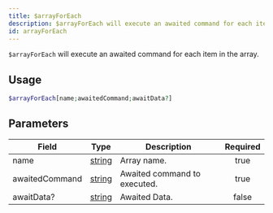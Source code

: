 ```yaml
---
title: $arrayForEach
description: $arrayForEach will execute an awaited command for each item in the array.
id: arrayForEach
---
```


`$arrayForEach` will execute an awaited command for each item in the array.

## Usage

```php
$arrayForEach[name;awaitedCommand;awaitData?]
```

## Parameters

| Field          | Type                                                                                              | Description                  | Required |
| -------------- | ------------------------------------------------------------------------------------------------- | ---------------------------- | :------: |
| name           | [string](https://developer.mozilla.org/en-US/docs/Web/JavaScript/Reference/Global_Objects/String) | Array name.                  |   true   |
| awaitedCommand | [string](https://developer.mozilla.org/en-US/docs/Web/JavaScript/Reference/Global_Objects/String) | Awaited command to executed. |   true   |
| awaitData?     | [string](https://developer.mozilla.org/en-US/docs/Web/JavaScript/Reference/Global_Objects/String) | Awaited Data.                |  false   |
